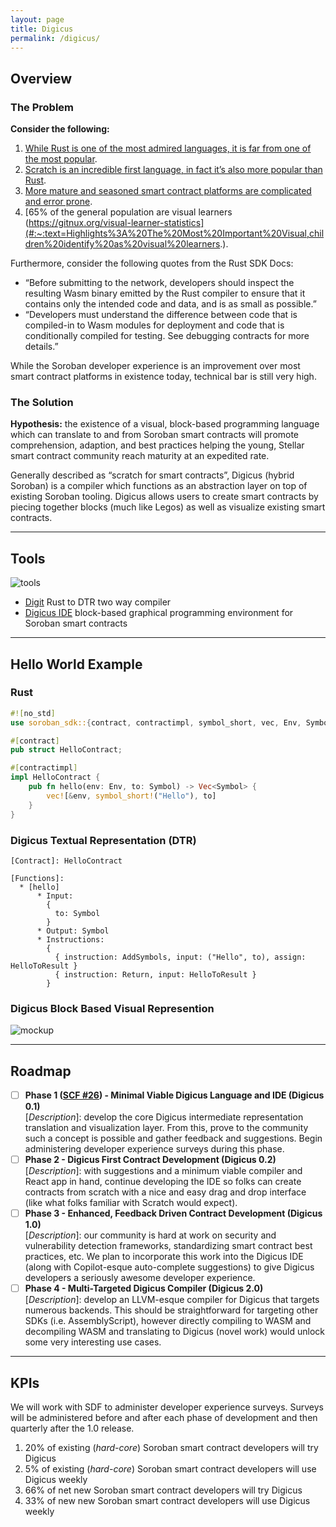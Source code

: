 ```yaml
---
layout: page
title: Digicus
permalink: /digicus/
---
```


## Overview

### The Problem
**Consider the following:**
1. [While Rust is one of the most admired languages, it is far from one of the most popular](https://survey.stackoverflow.co/2023/#section-admired-and-desired-programming-scripting-and-markup-languages).
2. [Scratch is an incredible first language, in fact it’s also more popular than Rust](https://www.tiobe.com/tiobe-index/).
3. [More mature and seasoned smart contract platforms are complicated and error prone](https://www.mdpi.com/2624-800X/2/2/19).
4. [65% of the general population are visual learners (https://gitnux.org/visual-learner-statistics](#:~:text=Highlights%3A%20The%20Most%20Important%20Visual,children%20identify%20as%20visual%20learners.).

Furthermore, consider the following quotes from the Rust SDK Docs:
* “Before submitting to the network, developers should inspect the resulting Wasm binary emitted by the Rust compiler to ensure that it contains only the intended code and data, and is as small as possible.”
* “​​Developers must understand the difference between code that is compiled-in to Wasm modules for deployment and code that is conditionally compiled for testing. See debugging contracts for more details.”

While the Soroban developer experience is an improvement over most smart contract platforms in existence today, technical bar is still very high.

### The Solution

**Hypothesis:** the existence of a visual, block-based programming language which can translate to and from Soroban smart contracts will promote comprehension, adaption, and best practices helping the young, Stellar smart contract community reach maturity at an expedited rate.

Generally described as “scratch for smart contracts”, Digicus (hybrid Soroban) is a compiler which functions as an abstraction layer on top of existing Soroban tooling. Digicus allows users to create smart contracts by piecing together blocks (much like Legos) as well as visualize existing smart contracts.

***

## Tools

![tools](../images/tools.png)

* [Digit](https://github.com/spaced-out-thoughts-dev-foundation/digicus/tree/main/digit) Rust to DTR two way compiler
* [Digicus IDE](https://github.com/spaced-out-thoughts-dev-foundation/digicus/tree/main/digicus_ide) block-based graphical programming environment for Soroban smart contracts

***

## Hello World Example

### Rust

```rust
#![no_std]
use soroban_sdk::{contract, contractimpl, symbol_short, vec, Env, Symbol, Vec};

#[contract]
pub struct HelloContract;

#[contractimpl]
impl HelloContract {
    pub fn hello(env: Env, to: Symbol) -> Vec<Symbol> {
        vec![&env, symbol_short!("Hello"), to]
    }
}
```

### Digicus Textual Representation (DTR)

```
[Contract]: HelloContract

[Functions]:
  * [hello]
      * Input:
        { 
          to: Symbol 
        }
      * Output: Symbol
      * Instructions:
        {
          { instruction: AddSymbols, input: ("Hello", to), assign: HelloToResult }
          { instruction: Return, input: HelloToResult }
        }
```

### Digicus Block Based Visual Represention

![mockup](../images/digicus-ide-mockup.png)

***

## Roadmap

* [ ] **Phase 1 ([SCF #26](https://dashboard.communityfund.stellar.org/scfawards/scf-26/earlybirdsubmission/suggestion/887)) - Minimal Viable Digicus Language and IDE (Digicus 0.1)**
  <br>
    [*Description*]: develop the core Digicus intermediate representation translation and visualization layer. From this, prove to the community such a concept is possible and gather feedback and suggestions. Begin administering developer experience surveys during this phase.
  </br>
* [ ] **Phase 2 - Digicus First Contract Development (Digicus 0.2)**
  <br>
    [*Description*]: with suggestions and a minimum viable compiler and React app in hand, continue developing the IDE so folks can create contracts from scratch with a nice and easy drag and drop interface (like what folks familiar with Scratch would expect). 
  </br>
* [ ] **Phase 3 - Enhanced, Feedback Driven Contract Development (Digicus 1.0)**
  <br>
    [*Description*]: our community is hard at work on security and vulnerability detection frameworks, standardizing smart contract best practices, etc. We plan to incorporate this work into the Digicus IDE (along with Copilot-esque auto-complete suggestions) to give Digicus developers a seriously awesome developer experience.
  </br>
* [ ] **Phase 4 - Multi-Targeted Digicus Compiler (Digicus 2.0)**
  <br>
    [*Description*]: develop an LLVM-esque compiler for Digicus that targets numerous backends. This should be straightforward for targeting other SDKs (i.e. AssemblyScript), however directly compiling to WASM and decompiling WASM and translating to Digicus (novel work) would unlock some very interesting use cases.
  </br>

***

## KPIs

We will work with SDF to administer developer experience surveys. Surveys will be administered before and after each phase of development and then quarterly after the 1.0 release.

1. 20% of existing (*hard-core*) Soroban smart contract developers will try Digicus
2. 5% of existing (*hard-core*) Soroban smart contract developers will use Digicus weekly
3. 66% of net new Soroban smart contract developers will try Digicus
4. 33% of new new Soroban smart contract developers will use Digicus weekly